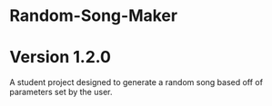 # Random-Song-Maker
# Version 1.2.0
A student project designed to generate a random song based off of parameters set by the user.
